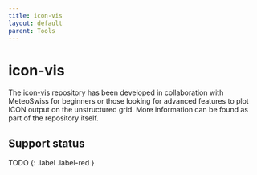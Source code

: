 ```yaml
---
title: icon-vis
layout: default
parent: Tools
---
```


# icon-vis

The [icon-vis](https://github.com/C2SM/icon-vis#icon-vis) repository has been developed in collaboration with MeteoSwiss for beginners or those looking for advanced features to plot ICON output on the unstructured grid.
More information can be found as part of the repository itself.

## Support status

TODO
{: .label .label-red }
